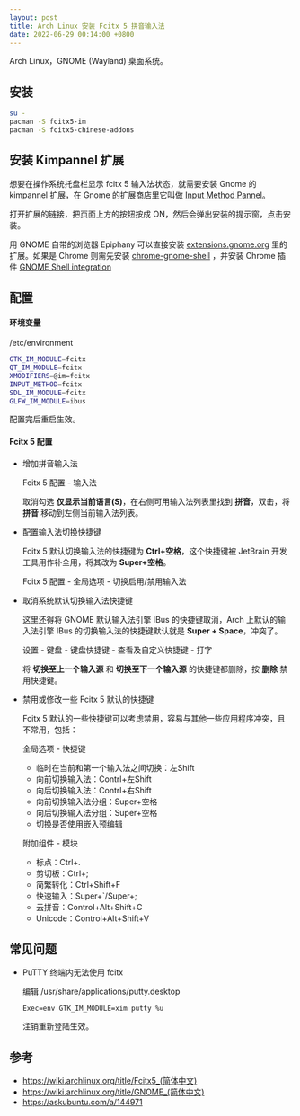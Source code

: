 ```yaml
---
layout: post
title: Arch Linux 安装 Fcitx 5 拼音输入法
date: 2022-06-29 00:14:00 +0800
---
```


Arch Linux，GNOME (Wayland) 桌面系统。

## 安装

```bash
su -
pacman -S fcitx5-im
pacman -S fcitx5-chinese-addons 
```

## 安装 Kimpannel 扩展

想要在操作系统托盘栏显示 fcitx 5 输入法状态，就需要安装 Gnome 的 kimpannel 扩展，在 Gnome 的扩展商店里它叫做 [Input Method Pannel](https://extensions.gnome.org/extension/261/kimpanel/)。

打开扩展的链接，把页面上方的按钮按成 ON，然后会弹出安装的提示窗，点击安装。

用 GNOME 自带的浏览器 Epiphany 可以直接安装 [extensions.gnome.org](extensions.gnome.org) 里的扩展。如果是 Chrome 则需先安装 [chrome-gnome-shell](https://aur.archlinux.org/packages/chrome-gnome-shell/) ，并安装 Chrome 插件 [GNOME Shell integration](https://chrome.google.com/webstore/detail/gnome-shell-integration/gphhapmejobijbbhgpjhcjognlahblep)

## 配置

#### 环境变量

/etc/environment

```bash
GTK_IM_MODULE=fcitx
QT_IM_MODULE=fcitx
XMODIFIERS=@im=fcitx
INPUT_METHOD=fcitx
SDL_IM_MODULE=fcitx
GLFW_IM_MODULE=ibus
```

配置完后重启生效。

#### Fcitx 5 配置

- 增加拼音输入法

  Fcitx 5 配置 - 输入法

  取消勾选 **仅显示当前语言(S)**，在右侧可用输入法列表里找到 **拼音**，双击，将 **拼音** 移动到左侧当前输入法列表。

- 配置输入法切换快捷键

  Fcitx 5 默认切换输入法的快捷键为 **Ctrl+空格**，这个快捷键被 JetBrain 开发工具用作补全用，将其改为 **Super+空格**。

  Fcitx 5 配置 - 全局选项 - 切换启用/禁用输入法

- 取消系统默认切换输入法快捷键

  这里还得将 GNOME 默认输入法引擎 IBus 的快捷键取消，Arch 上默认的输入法引擎 IBus 的切换输入法的快捷键默认就是 **Super + Space**，冲突了。
  
  设置 - 键盘 - 键盘快捷键 - 查看及自定义快捷键 - 打字
  
  将 **切换至上一个输入源** 和 **切换至下一个输入源** 的快捷键都删除，按 **删除** 禁用快捷键。

- 禁用或修改一些 Fcitx 5 默认的快捷键

  Fcitx 5 默认的一些快捷键可以考虑禁用，容易与其他一些应用程序冲突，且不常用，包括：

  全局选项 - 快捷键

  - 临时在当前和第一个输入法之间切换：左Shift
  - 向前切换输入法：Contrl+左Shift
  - 向后切换输入法：Contrl+右Shift
  - 向前切换输入法分组：Super+空格
  - 向后切换输入法分组：Super+空格
  - 切换是否使用嵌入预编辑

  附加组件 - 模块

  - 标点：Ctrl+.
  - 剪切板：Ctrl+; 
  - 简繁转化：Ctrl+Shift+F
  - 快速输入：Super+`/Super+;
  - 云拼音：Control+Alt+Shift+C
  - Unicode：Control+Alt+Shift+V

## 常见问题

- PuTTY 终端内无法使用 fcitx

  编辑 /usr/share/applications/putty.desktop

  ```text
  Exec=env GTK_IM_MODULE=xim putty %u
  ```

  注销重新登陆生效。

## 参考

- <https://wiki.archlinux.org/title/Fcitx5_(简体中文)>
- <https://wiki.archlinux.org/title/GNOME_(简体中文)>
- <https://askubuntu.com/a/144971>
